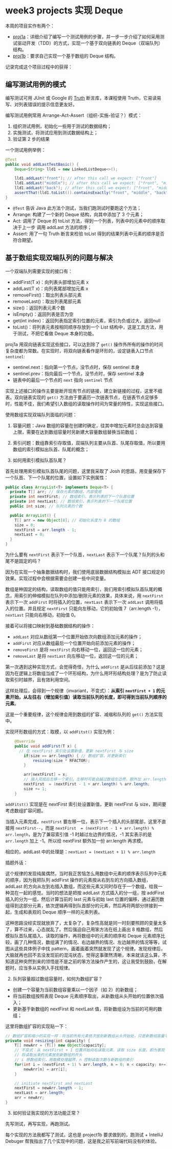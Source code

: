 # week3 projects 实现 Deque

本周的项目实作有两个：

- [proj1a](https://sp23.datastructur.es/materials/proj/proj1a)：详细介绍了编写一个测试用例的步骤，并一步一步介绍了如何采用测试驱动开发（TDD）的方式，实现一个基于双向链表的 Deque（双端队列）结构。
- [proj1b](https://sp23.datastructur.es/materials/proj/proj1b/)：要求自己实现一个基于数组的 Deque 结构。

记录完成这个项目过程中的获得：

## 编写测试用例的模式

编写测试可用 JUnit 或 Google 的 [Truth](https://truth.dev/) 断言库，本课程使用 Truth，它易读易写、对列表错误的提示信息更友好。

编写测试用例常用 Arrange-Act-Assert（组织-实施-验证？）模式：
  1. 组织测试用例，初始化一些用于测试的数据结构；
  2. 实施测试，将测试应用到测试数据结构上；
  3. 验证第 2 步的结果

一个测试用例举例：

```java
@Test
public void addLastTestBasic() {
    Deque<String> lld1 = new LinkedListDeque<>();

    lld1.addLast("front"); // after this call we expect: ["front"]
    lld1.addLast("middle"); // after this call we expect: ["front", "middle"]
    lld1.addLast("back"); // after this call we expect: ["front", "middle", "back"]
    assertThat(lld1.toList()).containsExactly("front", "middle", "back").inOrder();
}
```

- `@Test` 告诉 Java 此方法个测试，当我们跑测试时要跑这个方法；
- Arrange: 构建了一个新的 Deque 结构，向其中添加了 3 个元素；
- Act: 调用了 Deque 的 toList 方法，得到一个列表，列表中的元素中的顺序取决于上一步 调用 addLast 方法的顺序；
- Assert: 用了一句 Truth 断言来检验 toList 得到的结果列表中元素的顺序是否符合期望。

## 基于数组实现双端队列的问题与解决

一个双端队列需要实现的接口有：
  - addFirst(T x)：向列表头部增加元素 x
  - addLast(T x)：向列表尾部增加元素 x
  - removeFirst()：取出列表头部元素
  - removeLast()：取出列表尾部元素
  - size()：返回列表元素个数
  - isEmpty()：返回列表是否为空
  - get(int index)：返回列表指定索引位置的元素，索引为负或过大，返回null
  - toList()：将列表元素按相同顺序存放到一个 List 结构中，这是工具方法，用于测试，不把它看做 Deque 本身的功能。

proj1a 用双向链表实现这些接口，可以达到除了 `get()` 操作外所有的操作的时间复杂度都为常数。在实现时，将双向链表看作是环形的，设定链表入口节点 `sentinel`:
  - sentinel.next：指向第一个节点，没节点时，保存 sentinel 本身
  - sentinel.prev：指向最后一个节点，没节点时，保存 sentinel 本身
  - 链表中的最后一个节点的 `next` 指向 `sentinel` 节点

实现上述接口的操作主要是断开现有节点的链接，建立新链接的过程，这里不细表。双向链表实现的 `get()` 方法由于要遍历一次链表节点，在链表节点足够多时，性能不佳，我们希望引入数组的读取操作时间为常量的特性，实现这些接口。

使用数组实现双端队列面临的问题：
  1. 容量问题：Java 数组的容量在创建时确定，往其中增加元素时总会达到容量上限，需要在达到数组容量时另新建大容量数组替换当前数组；
  2. 索引问题：数组靠索引存取值，双端队列主要从队首、队尾存取值，所以要用数组的索引模拟出队首、队尾的概念；

1. 如何用索引模拟队首队尾？

首先处理用索引模拟队首队尾的问题，这里我采取了 Josh 的思路，用变量保存下一个队首、下一个队尾的位置，设置如下实例属性：

```java
public class ArrayList<T> implements Deque<T> {
  private T[] arr; // 保存元素的数组，内部使用
  private int nextFirst; // 数组索引，表示列表的下一个队首位置
  private int nextLast; // 数组索引，表示列表的下一个队尾位置
  public int size; // 队列元素的个数

  public ArrayList() {
    T[] arr = new Object[8]; // 初始化长度为 8 的数组
    size = 0;
    nextFirst = arr.length - 1;
    nextLast = 0;
  }
}
```

为什么要有 `nextFirst` 表示下一个队首，`nextLast` 表示下一个队尾？队列的头和尾不是固定的吗？

因为在实现一个抽象数据结构时，我们使用底层数据结构模拟出 ADT 接口规定的效果。实现过程中会根据需要会创建一些中间变量。

数组是种固定的结构，读取数组的值只能用索引，我们用索引模拟队首队尾的概念，用索引的伸缩模拟在队列中添加/删除元素的效果，具体来说，用 `nextFirst` 表示下一次 `addFirst` 时将插入的位置，`nextLast` 表示下一次 `addLast` 调用将插入的位置。并且规定 `nextFirst` 只能向左移动，它的初始值 7（arr.length -1），`nextLast` 只能向右移动，初始值 0。

接着可以将接口映射到基础数据结构的操作：
- `addLast` 对应从数组第一个位置开始依次向数组添加元素的操作；
- `addFirst` 对应从数组最后一个位置开始向前添加元素的操作；
- `removeFirst` 是将 `nextFirst` 向右移动一位，返回这一位的元素；
- `removeLast` 是将 `nextLast` 向左移动一位，返回这一位的元素；

第一次遇到这种实现方式，会觉得奇怪，为什么 `addFirst` 是从后往前添加？这是因为在逻辑上将数组当成了一个环形结构，为什么用环形结构处理？是为了防止读取索引时越界，且有效利用空间。

这样处理后，会得到一个规律（invariant，不变式）：**从索引 `nextFirst + 1` 的元素开始，从左往右（增加索引值）读取当前队列的长度，即可得到当前队列顺序的元素**。

这是一个重要规律，这个规律会用到数组的扩容、减缩和队列的 `get()` 方法实现中。

实现环形数组的方式：取模，以 `addFitst()` 实现为例：

```java
    @Override
    public void addFirst(T x) { 
      // 在 nextFirst 索引处设置新值，更新 nextFirst 与 size
        if(size == arr.length) { // 数组扩容，并更新索引
            resizing(size * RFACTOR);
        }

        arr[nextFirst] = x;
        // 插入完成后左移一个索引。左移时可能会越过数组左边界，额外加 arr.length 再求模
        nextFirst  = (nextFirst - 1 + arr.length) % arr.length;
        size += 1;
    }
```

`addFitst()` 实现是在 nextFirst 索引处设置新值，更新 nextFirst 与 size，期间要考虑数组扩容问题。

当插入元素完成，`nextFirst` 要左移一位，表示下一个插入的头部尾部，这里不直接用 `nextFirst--`，而是 `nextFirst  = (nextFirst - 1 + arr.length) % arr.length`，是为了兼容索引值 -1 时越过左边界的情况，-1 其实表示的是 `arr.length` 加上 -1。所以给 nextFirst 额外加一份 arr.length 再求模。

相应的，addLast 中的处理是：`nextLast = (nextLast + 1) % arr.length`

插题外话：

这个规律的发现纯属偶然，当时我正苦恼怎么用数组中元素的顺序表示队列中元素的顺序，因为我把队列 addFirst 操作的元素按从右到左的方向插入数组，addLast 的方向从左到右插入数组，而这些元素又同时存在于一个数组，给我一种混在一起的感觉。当时的想法是把按 addLast 方式插入的分一组，按 addFirst 插入的分为一组，然后计算当前的 last 元素与初始 last 位置的偏移，通过遍历数组得到这部分元素，依次逻辑再得到队首部分的元素，然后再将两部分拼接到一起，生成和表观的 Deque 顺序一样的元素列表。

这种思路没经实现就放弃了，太复杂了，复杂性高就是同一时刻要照顾的变量太多了，算不过来，心态就乱了。然后强迫自己用笨方法在纸上画出 8 格数组，然后模拟队首队尾插入、读取的操作，再将数组中的元素的顺序和 Deque 元素顺序比较，画了几种情况，数组满了的情况、右边越界的情况、左边越界的情况等等，试图从这些具体例子中找 pattern，画着画着突然就发现了这个规律。发现规律后，大脑就再也回不去没发现前的混沌状态，觉得这事骤然清晰，本来就该这么算，不知道这种突然到来的领悟是不是之前的笨方法操作产生的，这让我受到鼓励，在解题时，应当多从实例入手找规律。

2. 队列容量超过数组容量时，如何为数组扩容？

- 创建一个容量为当前数组容量乘以一个因子（如 2）的新数组；
- 将当前数组按照表观 Deque 元素顺序取出，从新数组从头开始的位置依次插入；
- 更新基于新数组的 nextFirst 和 nextLast 值，将新数组设为当前的可用的数组；

这里将数组扩容的实现贴一下：

```java
// 数组扩容和缩小的实现一样：将当前所有元素依次放到新数组从头开始处，只是新数组容量不同
private void resizing(int capacity) {
    T[] newArr = (T[]) new Object[capacity];
    // 不变式：从 nextFirst + 1 位置开始向右读取元素，读取 size 长度，即为表观 Deque 中元素的顺序
    // 将读取出来的元素放到新数组的开头
    // i 原数组索引，用取模处理越界，n 控制读取次数与新数组的索引
    for(int i = (nextFirst + 1) % arr.length, n = 0; n < capacity; n+=1, i = (i + 1) % arr.length) {
        newArr[n] = arr[i];
    }

    // initiate nextFirst and nextLast
    nextFirst = newArr.length - 1;
    nextLast = arr.length;
    arr = newArr;
}
```

3. 如何验证我实现的方法功能正常？

先写测试，再写实现，再跑测试。

每个实现的方法我都写了测试，这也是 project1b 要求做到的，跑测试 + IntelliJ Debuger 帮我指出了几个实现中的问题，这是我之前写前端代码没有的体验。